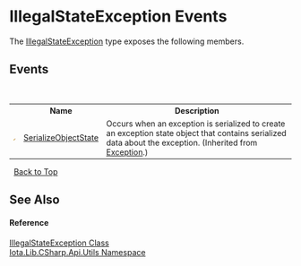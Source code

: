 # IllegalStateException Events
 

The <a href="T_Iota_Lib_CSharp_Api_Utils_IllegalStateException">IllegalStateException</a> type exposes the following members.


## Events
&nbsp;<table><tr><th></th><th>Name</th><th>Description</th></tr><tr><td>![Protected event](media/protevent.gif "Protected event")</td><td><a href="http://msdn2.microsoft.com/en-us/library/ee332915" target="_blank">SerializeObjectState</a></td><td>
Occurs when an exception is serialized to create an exception state object that contains serialized data about the exception.
 (Inherited from <a href="http://msdn2.microsoft.com/en-us/library/c18k6c59" target="_blank">Exception</a>.)</td></tr></table>&nbsp;
<a href="#illegalstateexception-events">Back to Top</a>

## See Also


#### Reference
<a href="T_Iota_Lib_CSharp_Api_Utils_IllegalStateException">IllegalStateException Class</a><br /><a href="N_Iota_Lib_CSharp_Api_Utils">Iota.Lib.CSharp.Api.Utils Namespace</a><br />